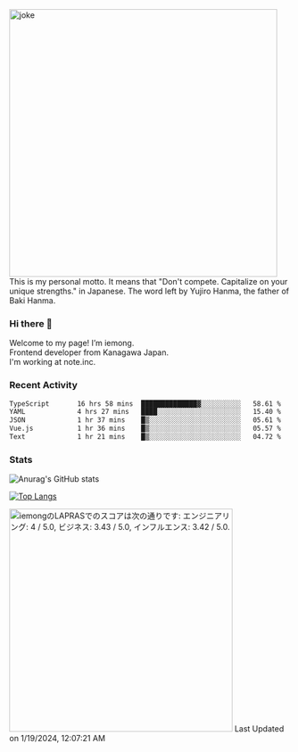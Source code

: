 <img width="480" src="https://text-pict.vercel.app/%E7%AB%B6%E3%81%86%E3%81%AA%E6%8C%81%E3%81%A1%E5%91%B3%E3%82%92%E6%B4%BB%E3%81%8B%E3%81%9B" alt="joke" />
This is my personal motto. It means that "Don't compete. Capitalize on your unique strengths." in Japanese. The word left by Yujiro Hanma, the father of Baki Hanma.


### Hi there 🍵
Welcome to my page! I’m iemong.   
Frontend developer from Kanagawa Japan.   
I'm working at note.inc.

### Recent Activity
<!--START_SECTION:waka-->

```txt
TypeScript       16 hrs 58 mins  ██████████████▓░░░░░░░░░░   58.61 %
YAML             4 hrs 27 mins   ████░░░░░░░░░░░░░░░░░░░░░   15.40 %
JSON             1 hr 37 mins    █▒░░░░░░░░░░░░░░░░░░░░░░░   05.61 %
Vue.js           1 hr 36 mins    █▒░░░░░░░░░░░░░░░░░░░░░░░   05.57 %
Text             1 hr 21 mins    █▒░░░░░░░░░░░░░░░░░░░░░░░   04.72 %
```

<!--END_SECTION:waka-->

### Stats

![Anurag's GitHub stats](https://github-readme-stats-taupe-psi.vercel.app/api?username=iemong&count_private=true&show_icons=true&theme=dracula)


[![Top Langs](https://github-readme-stats-taupe-psi.vercel.app/api/top-langs/?username=iemong&layout=compact&theme=dracula)](https://github.com/anuraghazra/github-readme-stats)


<!--START_SECTION:lapras-card-->
<p ><a href="https://lapras.com/public/iemong" target="_blank" rel="noopener noreferrer"><img alt="iemongのLAPRASでのスコアは次の通りです: エンジニアリング: 4 / 5.0, ビジネス: 3.43 / 5.0, インフルエンス: 3.42 / 5.0." src="https://lapras-card-generator.vercel.app/api/svg?e=4&b=3.43&i=3.42&b1=%23020E27&b2=%230E5593&i1=%23030E21&i2=%231688BF&l=ja" width="400" ></a>  
Last Updated on 1/19/2024, 12:07:21 AM</p>
<!--END_SECTION:lapras-card-->
